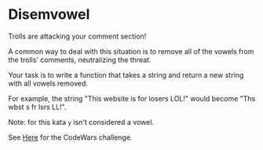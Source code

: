 # Disemvowel
Trolls are attacking your comment section!

A common way to deal with this situation is to remove all of the vowels from
the trolls' comments, neutralizing the threat.

Your task is to write a function that takes a string and return a new string
with all vowels removed.

For example, the string "This website is for losers LOL!" would become "Ths
wbst s fr lsrs LL!".

Note: for this kata `y` isn't considered a vowel.

See [Here](https://www.codewars.com/kata/disemvowel-trolls/) for the CodeWars
challenge.
